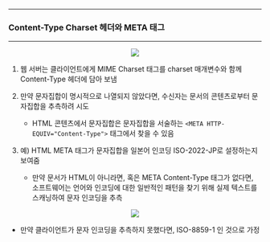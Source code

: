 -----
### Content-Type Charset 헤더와 META 태그
-----
<div align="center">
<img src="https://github.com/user-attachments/assets/7cd4b254-b359-4ee6-b864-484d5bb3fa4a">
</div>

1. 웹 서버는 클라이언트에게 MIME Charset 태그를 charset 매개변수와 함께 Content-Type 헤더에 담아 보냄
2. 만약 문자집합이 명시적으로 나열되지 않았다면, 수신자는 문서의 콘텐츠로부터 문자집합을 추측하려 시도
   - HTML 콘텐츠에서 문자집합은 문자집합을 서술하는 ```<META HTTP-EQUIV="Content-Type">``` 태그에서 찾을 수 있음

3. 예) HTML META 태그가 문자집합을 일본어 인코딩 ISO-2022-JP로 설정하는지 보여줌
   - 만약 문서가 HTML이 아니라면, 혹은 META Content-Type 태그가 없다면, 소프트웨어는 언어와 인코딩에 대한 일반적인 패턴을 찾기 위해 실제 텍스트를 스캐닝하여 문자 인코딩을 추측
<div align="center">
<img src="https://github.com/user-attachments/assets/e5ce6313-21a9-4420-aa5e-1d4a9c89d756">
</div>

   - 만약 클라이언트가 문자 인코딩을 추측하지 못했다면, ISO-8859-1 인 것으로 가정
